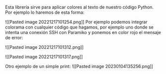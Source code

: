 Esta librería sirve para aplicar colores al texto de nuestro código Python. Por ejemplo lo haremos de esta forma:

![[Pasted image 20221217101254.png]]
Por ejemplo podemos integrar colorama con cualquier código que hagamos, por ejemplo uno donde se intenta una conexión SSH con Paramiko y ponemos en color rojo el mensaje de error:

![[Pasted image 20221217101312.png]]

![[Pasted image 20221217101317.png]]

Otro ejemplo de un simple print:
![[Pasted image 20230104135256.png]]
